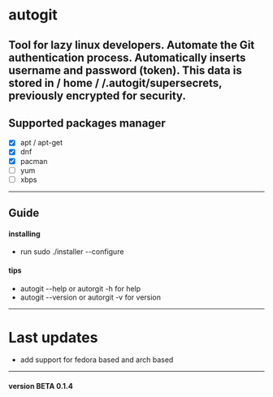 # autogit

Tool for lazy linux developers.
Automate the Git authentication process.
Automatically inserts username and password (token).
This data is stored in / home / <user> /.autogit/supersecrets, previously encrypted for security.
---

## Supported packages manager 
- [x] apt / apt-get
- [x] dnf
- [x] pacman
- [ ] yum
- [ ] xbps

---

## Guide

#### installing
- run sudo ./installer --configure

#### tips
- autogit --help or autorgit -h for help
- autogit --version or autorgit -v for version

---

# Last updates
- add support for fedora based and arch based

---

#### version BETA 0.1.4

